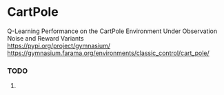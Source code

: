 # CartPole
Q-Learning Performance on the CartPole Environment Under Observation Noise and Reward Variants <br/>
https://pypi.org/project/gymnasium/ <br/>
https://gymnasium.farama.org/environments/classic_control/cart_pole/

### TODO
1.
